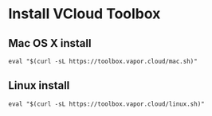 # Install VCloud Toolbox

## Mac OS X install

```
eval "$(curl -sL https://toolbox.vapor.cloud/mac.sh)"
```

## Linux install

```
eval "$(curl -sL https://toolbox.vapor.cloud/linux.sh)"
```
